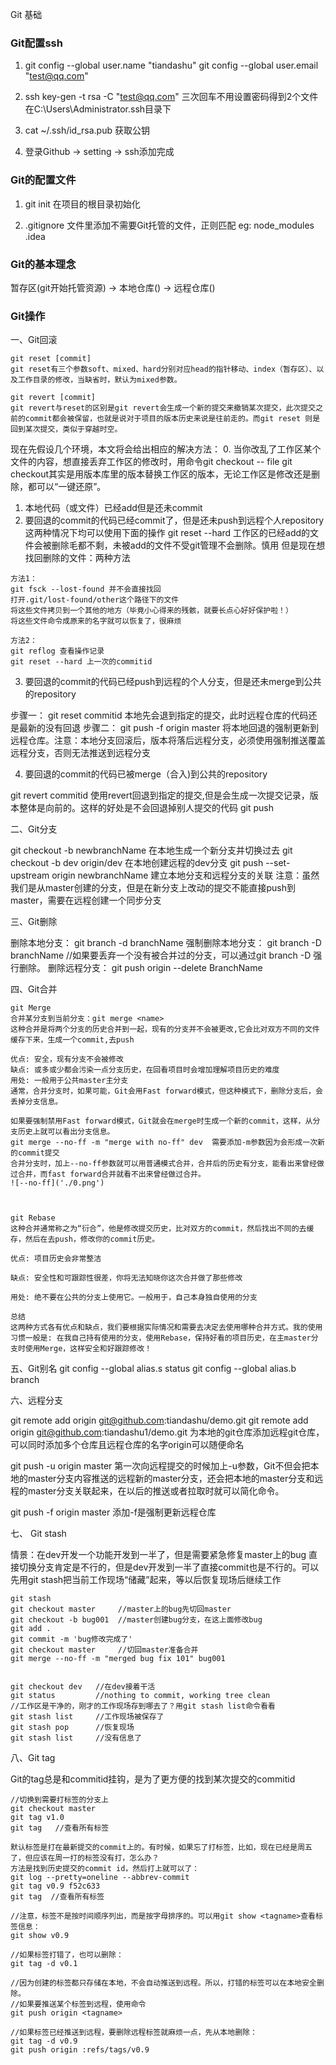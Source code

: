 Git 基础

### Git配置ssh

1. git config --global user.name "tiandashu"
   git config --global user.email "test@qq.com"

2. ssh key-gen -t rsa -C "test@qq.com"
   三次回车不用设置密码得到2个文件在C:\Users\Administrator\.ssh目录下

3. cat ~/.ssh/id_rsa.pub
   获取公钥

4. 登录Github -> setting -> ssh添加完成

### Git的配置文件

1. git init 在项目的根目录初始化

2. .gitignore 文件里添加不需要Git托管的文件，正则匹配
   eg: node_modules   .idea


### Git的基本理念

暂存区(git开始托管资源) -> 本地仓库() -> 远程仓库()

### Git操作

一、Git回滚
```
git reset [commit] 
git reset有三个参数soft、mixed、hard分别对应head的指针移动、index（暂存区）、以及工作目录的修改，当缺省时，默认为mixed参数。

git revert [commit]
git revert与reset的区别是git revert会生成一个新的提交来撤销某次提交，此次提交之前的commit都会被保留，也就是说对于项目的版本历史来说是往前走的。而git reset 则是回到某次提交，类似于穿越时空。
```

现在先假设几个环境，本文将会给出相应的解决方法： 
0. 当你改乱了工作区某个文件的内容，想直接丢弃工作区的修改时，用命令git checkout -- file
git checkout其实是用版本库里的版本替换工作区的版本，无论工作区是修改还是删除，都可以“一键还原”。

1. 本地代码（或文件）已经add但是还未commit
2. 要回退的commit的代码已经commit了，但是还未push到远程个人repository 
这两种情况下均可以使用下面的操作
git reset --hard  工作区的已经add的文件会被删除毛都不剩，未被add的文件不受git管理不会删除。慎用
但是现在想找回删除的文件：两种方法
```
方法1：
git fsck --lost-found 并不会直接找回
打开.git/lost-found/other这个路径下的文件
将这些文件拷贝到一个其他的地方（毕竟小心得来的残骸，就要长点心好好保护啦！）
将这些文件命令成原来的名字就可以恢复了，很麻烦

方法2：
git reflog 查看操作记录
git reset --hard 上一次的commitid   
```

3. 要回退的commit的代码已经push到远程的个人分支，但是还未merge到公共的repository

步骤一： git reset commitid     本地先会退到指定的提交，此时远程仓库的代码还是最新的没有回退
步骤二： git push -f  origin master     将本地回退的强制更新到远程仓库。注意：本地分支回滚后，版本将落后远程分支，必须使用强制推送覆盖远程分支，否则无法推送到远程分支


4. 要回退的commit的代码已被merge（合入)到公共的repository

git revert commitid 使用revert回退到指定的提交,但是会生成一次提交记录，版本整体是向前的。这样的好处是不会回退掉别人提交的代码
git push 

二、Git分支

git checkout -b newbranchName   在本地生成一个新分支并切换过去
git checkout -b dev origin/dev  在本地创建远程的dev分支
git push --set-upstream origin newbranchName  建立本地分支和远程分支的关联
注意：虽然我们是从master创建的分支，但是在新分支上改动的提交不能直接push到master，需要在远程创建一个同步分支

三、Git删除

删除本地分支： git branch -d branchName
强制删除本地分支： git branch -D branchName    //如果要丢弃一个没有被合并过的分支，可以通过git branch -D <name>强行删除。
删除远程分支： git push origin --delete BranchName

四、Git合并
```
git Merge 
合并某分支到当前分支：git merge <name>
这种合并是将两个分支的历史合并到一起，现有的分支并不会被更改,它会比对双方不同的文件缓存下来，生成一个commit,去push

优点: 安全，现有分支不会被修改
缺点: 或多或少都会污染一点分支历史，在回看项目时会增加理解项目历史的难度
用处: 一般用于公共master主分支
通常，合并分支时，如果可能，Git会用Fast forward模式，但这种模式下，删除分支后，会丢掉分支信息。

如果要强制禁用Fast forward模式，Git就会在merge时生成一个新的commit，这样，从分支历史上就可以看出分支信息。
git merge --no-ff -m "merge with no-ff" dev  需要添加-m参数因为会形成一次新的commit提交
合并分支时，加上--no-ff参数就可以用普通模式合并，合并后的历史有分支，能看出来曾经做过合并，而fast forward合并就看不出来曾经做过合并。
![--no-ff]('./0.png')



git Rebase
这种合并通常称之为“衍合”，他是修改提交历史，比对双方的commit，然后找出不同的去缓存，然后在去push，修改你的commit历史。

优点: 项目历史会非常整洁

缺点: 安全性和可跟踪性很差，你将无法知晓你这次合并做了那些修改

用处: 绝不要在公共的分支上使用它。一般用于，自己本身独自使用的分支

总结
这两种方式各有优点和缺点，我们要根据实际情况和需要去决定去使用哪种合并方式。我的使用习惯一般是: 在我自己持有使用的分支，使用Rebase，保持好看的项目历史，在主master分支时使用Merge，这样安全和好跟踪修改！
```

五、Git别名
git config --global alias.s status
git config --global alias.b branch

六、远程分支

git remote add origin  git@github.com:tiandashu/demo.git
git remote add origin  git@github.com:tiandashu1/demo.git
为本地的git仓库添加远程git仓库，可以同时添加多个仓库且远程仓库的名字origin可以随便命名

git push -u origin master 第一次向远程提交的时候加上-u参数，Git不但会把本地的master分支内容推送的远程新的master分支，还会把本地的master分支和远程的master分支关联起来，在以后的推送或者拉取时就可以简化命令。

git push -f origin master 添加-f是强制更新远程仓库


七、 Git stash

情景：在dev开发一个功能开发到一半了，但是需要紧急修复master上的bug
直接切换分支肯定是不行的，但是dev开发到一半了直接commit也是不行的。可以先用git stash把当前工作现场“储藏”起来，等以后恢复现场后继续工作
```
git stash
git checkout master     //master上的bug先切回master
git checkout -b bug001  //master创建bug分支，在这上面修改bug
git add .
git commit -m 'bug修改完成了'
git checkout master     //切回master准备合并
git merge --no-ff -m "merged bug fix 101" bug001


git checkout dev   //在dev接着干活
git status         //nothing to commit, working tree clean
//工作区是干净的，刚才的工作现场存到哪去了？用git stash list命令看看
git stash list     //工作现场被保存了
git stash pop      //恢复现场
git stash list     //没有信息了
```

八、Git tag

Git的tag总是和commitid挂钩，是为了更方便的找到某次提交的commitid

```
//切换到需要打标签的分支上
git checkout master
git tag v1.0
git tag   //查看所有标签

默认标签是打在最新提交的commit上的。有时候，如果忘了打标签，比如，现在已经是周五了，但应该在周一打的标签没有打，怎么办？
方法是找到历史提交的commit id，然后打上就可以了：
git log --pretty=oneline --abbrev-commit
git tag v0.9 f52c633
git tag  //查看所有标签

//注意，标签不是按时间顺序列出，而是按字母排序的。可以用git show <tagname>查看标签信息：
git show v0.9

//如果标签打错了，也可以删除：
git tag -d v0.1

//因为创建的标签都只存储在本地，不会自动推送到远程。所以，打错的标签可以在本地安全删除。
//如果要推送某个标签到远程，使用命令
git push origin <tagname>

//如果标签已经推送到远程，要删除远程标签就麻烦一点，先从本地删除：
git tag -d v0.9
git push origin :refs/tags/v0.9
```